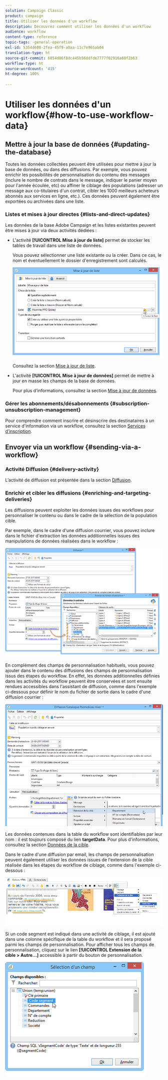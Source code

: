 ```yaml
---
solution: Campaign Classic
product: campaign
title: Utiliser les données d'un workflow
description: Découvrez comment utiliser les données d'un workflow
audience: workflow
content-type: reference
topic-tags: -general-operation
exl-id: 5354d608-2fea-45f9-a0aa-11c7e965ab04
translation-type: ht
source-git-commit: 6854d06f8dc445b56ddfde7777f02916a60f2b63
workflow-type: ht
source-wordcount: '415'
ht-degree: 100%

---
```


# Utiliser les données d&#39;un workflow{#how-to-use-workflow-data}

## Mettre à jour la base de données {#updating-the-database}

Toutes les données collectées peuvent être utilisées pour mettre à jour la base de données, ou dans des diffusions. Par exemple, vous pouvez enrichir les possibilités de personnalisation du contenu des messages (inclure le nombre de contrats dans le message, indiquer le panier moyen pour l&#39;année écoulée, etc) ou affiner le ciblage des populations (adresser un message aux co-titulaires d&#39;un contrat, cibler les 1000 meilleurs acheteurs abonnés aux services en ligne, etc.). Ces données peuvent également être exportées ou archivées dans une liste.

### Listes et mises à jour directes {#lists-and-direct-updates}

Les données de la base Adobe Campaign et les listes existantes peuvent être mises à jour via deux activités dédiées :

* L&#39;activité **[!UICONTROL Mise à jour de liste]** permet de stocker les tables de travail dans une liste de données.

   Vous pouvez sélectionner une liste existante ou la créer. Dans ce cas, le nom et éventuellement le dossier d&#39;enregistrement sont calculés.

   ![](assets/s_user_create_list.png)

   Consultez la section [Mise à jour de liste](../../workflow/using/list-update.md).

* L&#39;activité **[!UICONTROL Mise à jour de données]** permet de mettre à jour en masse les champs de la base de données.

   Pour plus d’informations, consultez la section [Mise à jour de données](../../workflow/using/update-data.md).

### Gérer les abonnements/désabonnements {#subscription-unsubscription-management}

Pour comprendre comment inscrire et désinscrire des destinataires à un service d&#39;information via un workflow, consultez la section [Services d’inscription](../../workflow/using/subscription-services.md).

## Envoyer via un workflow {#sending-via-a-workflow}

### Activité Diffusion {#delivery-activity}

L’activité de diffusion est présentée dans la section [Diffusion](../../workflow/using/delivery.md).

### Enrichir et cibler les diffusions {#enriching-and-targeting-deliveries}

Les diffusions peuvent exploiter les données issues des workflows pour personnaliser le contenu ou dans le cadre de la sélection de la population cible.

Par exemple, dans le cadre d&#39;une diffusion courrier, vous pouvez inclure dans le fichier d&#39;extraction les données additionnelles issues des manipulations de données réalisées dans le workflow :

![](assets/s_advuser_add_data_postal_mail.png)

En complément des champs de personnalisation habituels, vous pouvez ajouter dans le contenu des diffusions des champs de personnalisation issus des étapes du workflow. En effet, les données additionnelles définies dans les activités du workflow peuvent être conservées et sont ensuite rendues accessibles dans l&#39;assistant de diffusion, comme dans l&#39;exemple ci-dessous pour définir le nom du fichier de sortie dans le cadre d&#39;une diffusion courrier :

![](assets/s_advuser_using_additional_data.png)

Les données contenues dans la table du workflow sont identifiables par leur nom : il est toujours composé du lien **targetData**. Pour plus d’informations, consultez la section [Données de la cible](../../workflow/using/data-life-cycle.md#target-data).

Dans le cadre d&#39;une diffusion par email, les champs de personnalisation peuvent également utiliser les données issues de l&#39;extension de la cible réalisée dans les étapes du workflow de ciblage, comme dans l&#39;exemple ci-dessous :

![](assets/s_advuser_add_data_email.png)

Si un code segment est indiqué dans une activité de ciblage, il est ajouté dans une colonne spécifique de la table du workflow et il sera proposé parmi les champs de personnalisation. Pour afficher tous les champs de personnalisation, cliquez sur le lien **[!UICONTROL Extension de la cible > Autre...]** accessible à partir du bouton de personnalisation.

![](assets/s_advuser_segment_code_select.png)

